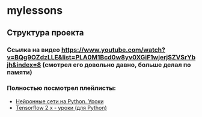 # mylessons

## Структура проекта

### Ссылка на видео https://www.youtube.com/watch?v=BQg9OZdzLLE&list=PLA0M1Bcd0w8yv0XGiF1wjerjSZVSrYbjh&index=8 (смотрел его довольно давно, больше делал по памяти)
### Полностью посмотрел плейлисты:
- [Нейронные сети на Python. Уроки](https://www.youtube.com/playlist?list=PLA0M1Bcd0w8yv0XGiF1wjerjSZVSrYbjh)
- [Tensorflow 2.x - уроки (для Python)](https://youtube.com/playlist?list=PLA0M1Bcd0w8ynD1umfubKq1OBYRXhXkmH&si=V8Ee9pZzM1iyis2o)
